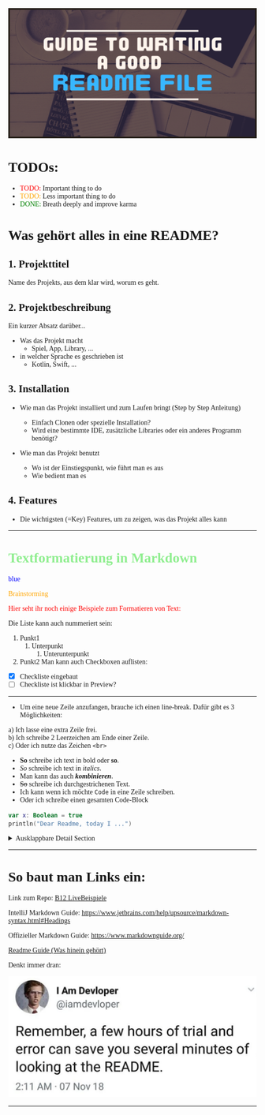 <img src="Guide-to-writting-a-good-readme-file.png"/>
<style>
body {
    font-family: "Times New Roman", Times, serif;
}
</style>

<style>
r { color: Red }
o { color: Orange }
g { color: Green }
</style>

# TODOs:

- <r>TODO:</r> Important thing to do
- <o>TODO:</o> Less important thing to do
- <g>DONE:</g> Breath deeply and improve karma

# Was gehört alles in eine README?

## 1. Projekttitel

Name des Projekts, aus dem klar wird, worum es geht.

## 2. Projektbeschreibung

Ein kurzer Absatz darüber...

* Was das Projekt macht
  * Spiel, App, Library, ...
* in welcher Sprache es geschrieben ist
  * Kotlin, Swift, ...
    
## 3. Installation
* Wie man das Projekt installiert und zum Laufen bringt (Step by Step Anleitung)
    * Einfach Clonen oder spezielle Installation?
    * Wird eine bestimmte IDE, zusätzliche Libraries oder ein anderes Programm benötigt?

* Wie man das Projekt benutzt
  * Wo ist der Einstiegspunkt, wie führt man es aus
  * Wie bedient man es
  

## 4.  Features
  * Die wichtigsten (=Key) Features, um zu zeigen, was das Projekt alles kann
---

<h1 style="color: lightgreen;">Textformatierung in Markdown</h1>

<span style="color: blue;">blue</span>

<span style="color:orange">Brainstorming</span>




<r> Hier seht ihr noch einige Beispiele zum Formatieren von Text: </r>

Die Liste kann auch nummeriert sein:
1. Punkt1
    1. Unterpunkt
        1. Unterunterpunkt
2. Punkt2
Man kann auch Checkboxen auflisten:
- [x] Checkliste eingebaut
- [ ] Checkliste ist klickbar in Preview? 

___

- Um eine neue Zeile anzufangen, brauche ich einen line-break.
Dafür gibt es 3 Möglichkeiten:

a) Ich lasse eine extra Zeile frei.  
b) Ich schreibe 2 Leerzeichen am Ende einer Zeile.<br>
c) Oder ich nutze das Zeichen `<br>`


- **So** schreibe ich text in bold oder __so__.  
- _So_ schreibe ich text in *italics*.  
- Man kann das auch ***kombinieren***.
- ~~So~~ schreibe ich durchgestrichenen Text.  
- Ich kann wenn ich möchte `Code` in eine Zeile schreiben.  
- Oder ich schreibe einen gesamten Code-Block
```Kotlin
var x: Boolean = true
println("Dear Readme, today I ...")
```

<details><summary>Ausklappbare Detail Section</summary>
Dieser Text wird nur angezeigt, wenn ich ihn aufklicke.
</details>

---

# So baut man Links ein:

Link zum Repo: 
[B12 LiveBeispiele](https://github.com/MarianneSyntax/B12-LiveBeispiele)

IntelliJ Markdown Guide:
https://www.jetbrains.com/help/upsource/markdown-syntax.html#Headings

Offizieller Markdown Guide:
https://www.markdownguide.org/

[Readme Guide (Was hinein gehört)](https://www.freecodecamp.org/news/how-to-write-a-good-readme-file/)

Denkt immer dran:

<img src="readmeme.png"/>

---




